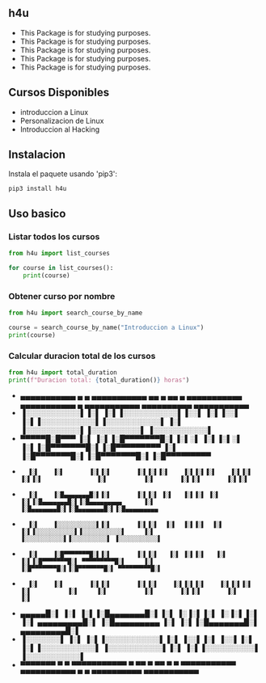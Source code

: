 ## h4u
- This Package is for studying purposes.
- This Package is for studying purposes.
- This Package is for studying purposes.
- This Package is for studying purposes.
- This Package is for studying purposes.

## Cursos Disponibles
- introduccion a Linux
- Personalizacion de Linux
- Introduccion al Hacking

## Instalacion

Instala el paquete usando 'pip3':

```python3
pip3 install h4u

```
## Uso basico

### Listar todos los cursos

```python
from h4u import list_courses

for course in list_courses():
	print(course)

```

### Obtener curso por nombre

```python
from h4u import search_course_by_name

course = search_course_by_name("Introduccion a Linux")
print(course)
```

### Calcular duracion total de los cursos

```python
from h4u import total_duration
print(f"Duracion total: {total_duration()} horas")
```

-  ▄▄▄▄▄▄▄▄▄▄▄  ▄         ▄  ▄▄▄▄▄▄▄▄▄▄▄  ▄▄        ▄  ▄▄        ▄  ▄▄▄▄▄▄▄▄▄▄▄  ▄▄▄▄▄▄▄▄▄▄▄       ▄            ▄▄▄▄▄▄▄▄▄▄▄  ▄▄▄▄▄▄▄▄▄▄   ▄▄▄▄▄▄▄▄▄▄▄ 
- ▐░░░░░░░░░░░▌▐░▌       ▐░▌▐░░░░░░░░░░░▌▐░░▌      ▐░▌▐░░▌      ▐░▌▐░░░░░░░░░░░▌▐░░░░░░░░░░░▌     ▐░▌          ▐░░░░░░░░░░░▌▐░░░░░░░░░░▌ ▐░░░░░░░░░░░▌
-  ▀▀▀▀▀█░█▀▀▀ ▐░▌       ▐░▌▐░█▀▀▀▀▀▀▀█░▌▐░▌░▌     ▐░▌▐░▌░▌     ▐░▌▐░█▀▀▀▀▀▀▀█░▌▐░█▀▀▀▀▀▀▀▀▀      ▐░▌          ▐░█▀▀▀▀▀▀▀█░▌▐░█▀▀▀▀▀▀▀█░▌▐░█▀▀▀▀▀▀▀▀▀ 
-       ▐░▌    ▐░▌       ▐░▌▐░▌       ▐░▌▐░▌▐░▌    ▐░▌▐░▌▐░▌    ▐░▌▐░▌       ▐░▌▐░▌               ▐░▌          ▐░▌       ▐░▌▐░▌       ▐░▌▐░▌          
-       ▐░▌    ▐░█▄▄▄▄▄▄▄█░▌▐░▌       ▐░▌▐░▌ ▐░▌   ▐░▌▐░▌ ▐░▌   ▐░▌▐░█▄▄▄▄▄▄▄█░▌▐░█▄▄▄▄▄▄▄▄▄      ▐░▌          ▐░█▄▄▄▄▄▄▄█░▌▐░█▄▄▄▄▄▄▄█░▌▐░█▄▄▄▄▄▄▄▄▄ 
-       ▐░▌    ▐░░░░░░░░░░░▌▐░▌       ▐░▌▐░▌  ▐░▌  ▐░▌▐░▌  ▐░▌  ▐░▌▐░░░░░░░░░░░▌▐░░░░░░░░░░░▌     ▐░▌          ▐░░░░░░░░░░░▌▐░░░░░░░░░░▌ ▐░░░░░░░░░░░▌
-       ▐░▌    ▐░█▀▀▀▀▀▀▀█░▌▐░▌       ▐░▌▐░▌   ▐░▌ ▐░▌▐░▌   ▐░▌ ▐░▌▐░█▀▀▀▀▀▀▀█░▌ ▀▀▀▀▀▀▀▀▀█░▌     ▐░▌          ▐░█▀▀▀▀▀▀▀█░▌▐░█▀▀▀▀▀▀▀█░▌ ▀▀▀▀▀▀▀▀▀█░▌
-       ▐░▌    ▐░▌       ▐░▌▐░▌       ▐░▌▐░▌    ▐░▌▐░▌▐░▌    ▐░▌▐░▌▐░▌       ▐░▌          ▐░▌     ▐░▌          ▐░▌       ▐░▌▐░▌       ▐░▌          ▐░▌
-  ▄▄▄▄▄█░▌    ▐░▌       ▐░▌▐░█▄▄▄▄▄▄▄█░▌▐░▌     ▐░▐░▌▐░▌     ▐░▐░▌▐░▌       ▐░▌ ▄▄▄▄▄▄▄▄▄█░▌     ▐░█▄▄▄▄▄▄▄▄▄ ▐░▌       ▐░▌▐░█▄▄▄▄▄▄▄█░▌ ▄▄▄▄▄▄▄▄▄█░▌
- ▐░░░░░░░▌    ▐░▌       ▐░▌▐░░░░░░░░░░░▌▐░▌      ▐░░▌▐░▌      ▐░░▌▐░▌       ▐░▌▐░░░░░░░░░░░▌     ▐░░░░░░░░░░░▌▐░▌       ▐░▌▐░░░░░░░░░░▌ ▐░░░░░░░░░░░▌
-  ▀▀▀▀▀▀▀      ▀         ▀  ▀▀▀▀▀▀▀▀▀▀▀  ▀        ▀▀  ▀        ▀▀  ▀         ▀  ▀▀▀▀▀▀▀▀▀▀▀       ▀▀▀▀▀▀▀▀▀▀▀  ▀         ▀  ▀▀▀▀▀▀▀▀▀▀   ▀▀▀▀▀▀▀▀▀▀▀ 
                                                                                                                                                    

